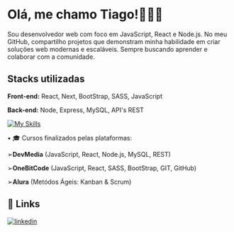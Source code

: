  # Olá, me chamo Tiago!👨🏻‍💻

Sou desenvolvedor web com foco em JavaScript, React e Node.js. No meu GitHub, compartilho projetos que demonstram minha habilidade em criar soluções web modernas e escaláveis. Sempre buscando aprender e colaborar com a comunidade.


## Stacks utilizadas

**Front-end:** React, Next, BootStrap, SASS, JavaScript

**Back-end:** Node, Express, MySQL, API's REST

[![My Skills](https://skillicons.dev/icons?i=js,html,css,bootstrap,sass,react,nextjs,nodejs,git,github,mysql,npm,vscode&perline=7)](https://skillicons.dev)

• 🎓 Cursos finalizados pelas plataformas: 

➢**DevMedia** (JavaScript, React, Node.js, MySQL, REST)

➢**OneBitCode** (JavaScript, React, SASS, BootStrap, GIT, GitHub)

➢**Alura** (Metódos Ágeis: Kanban & Scrum)

## 🔗 Links
[![linkedin](https://img.shields.io/badge/linkedin-0A66C2?style=for-the-badge&logo=linkedin&logoColor=white)](https://www.linkedin.com/in/tiagoh671)
